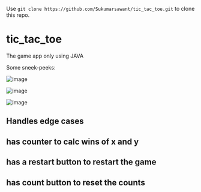 
Use `git clone https://github.com/Sukumarsawant/tic_tac_toe.git` to clone this repo.

# tic_tac_toe

The game app only using JAVA 

Some sneek-peeks:

![image](https://github.com/user-attachments/assets/0e538781-b079-47c1-8068-50fb94b48d4f)

![image](https://github.com/user-attachments/assets/028b2021-e11b-4062-9d4d-aa195d4369a0)


![image](https://github.com/user-attachments/assets/3489e423-b2a4-4a5a-9b32-5df348b09e3e)

## Handles edge cases 
## has counter to calc wins of x and y 
## has a restart button to restart the game 
## has count button to reset the counts



